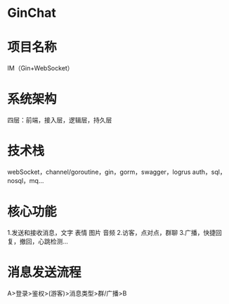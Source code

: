 # GinChat

# 项目名称
IM（Gin+WebSocket）

# 系统架构
四层：前端，接入层，逻辑层，持久层

# 技术栈
webSocket，channel/goroutine，gin，gorm，swagger，logrus auth，sql，nosql，mq...

# 核心功能
1.发送和接收消息，文字 表情 图片 音频
2.访客，点对点，群聊
3.广播，快捷回复，撤回，心跳检测...

# 消息发送流程
A>登录>鉴权>(游客)>消息类型>群/广播>B 